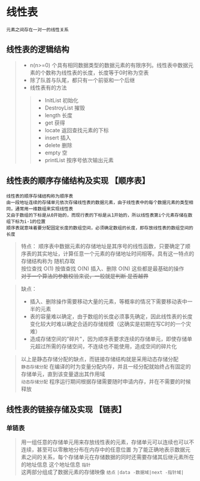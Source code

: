 # 线性表
    元素之间存在一对一的线性关系

## 线性表的逻辑结构
>* n(n>=0) 个具有相同数据类型的数据元素的有限序列。线性表中数据元素的个数称为线性表的长度，长度等于0时称为空表
>* 除了队首与队尾，都只有一个前驱和一个后继
>* 线性表有的方法
> > - InitList 初始化
> > - DestroyList 摧毁
> > - length 长度
> > - get 获得
> > - locate 返回查找元素的下标
> > - insert 插入
> > - delete 删除
> > - empty 空
> > - printList 按序号依次输出元素

## 线性表的顺序存储结构及实现 【顺序表】
    线性表的顺序存储结构称为顺序表
    由一段地址连续的存储单元依次存储线性表的数据元素，由于线性表中的每个数据元素的类型相同，通常用一维数组来实现线性表
    又由于数组的下标是从0开始的，而现行表的下标是从1开始的，所以线性表第i个元素存储在数组下标为i-1的位置
    顺序表就意味着要分配固定长度的数组空间，必须确定数组的长度，即存放线性表的数组空间的长度

> 特点： 顺序表中数据元素的存储地址是其序号的线性函数，只要确定了顺序表的其实地址，计算任意一个元素的存储地址时间相等。具有这一特点的存储结构称为 随机存取<br>
    按位查找 O(1)   按值查找 O(N)   插入、删除 O(N) 这些都是最基础的操作<br>
    ~~对于一个算法的参数校验来说，一般就是判断 是否越界~~

>缺点：<br>
> * 插入、删除操作需要移动大量的元素，等概率的情况下需要移动表中一半的元素
> * 表的容量难以确定，由于数组的长度必须事先确定，因此线性表的长度变化较大时难以确定合适的存储规模（这确实是初期在写C时的一个灾难）
> * 造成存储空间的"碎片"，因为顺序表要求连续的存储单元，即使存储单元超过所需的存储空间，不连续也不能使用，造成空间的碎片化<br>

>以上是静态存储分配的缺点，而链接存储结构就是采用动态存储分配<br>
`静态存储分配` 在编译的时为变量分配内存，并且一经分配就始终占有固定的存储单元，直到该变量退出其作用域<br>
`动态存储分配` 程序运行期间根据存储需要随时申请内存，并在不需要的时候释放


## 线性表的链接存储及实现 【链表】
### 单链表
> 用一组任意的存储单元用来存放线性表的元素，存储单元可以连续也可以不连续，甚至可以零散地分布在内存中的任意位置
为了能正确地表示数据元素之间的关系，每个存储单元在存储数据的同时还需要存储其后继元素所在的地址信息 这个地址信息 `指针` <br>
这两部分组成了数据元素的存储映像 `结点`  `|data -数据域|next -指针域|` <br>


